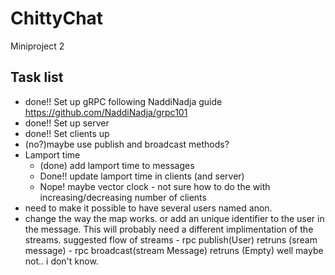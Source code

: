 # ChittyChat
Miniproject 2 



## Task list 
 - done!!  Set up gRPC following NaddiNadja guide https://github.com/NaddiNadja/grpc101 
  - done!! Set up server 
  - done!! Set clients up 
  - (no?)maybe use publish and broadcast methods? 
  - Lamport time
    - (done) add lamport time to messages 
    - Done!! update lamport time in clients (and server)
    - Nope! maybe vector clock - not sure how to do the with increasing/decreasing number of clients
 - need to make it possible to have several users named anon. 
  - change the way the map works. or add an unique identifier to the user in the message. This will probably 
    need a different implimentation of the streams. 
    suggested flow of streams 
        - rpc publish(User) retruns (sream message)
        - rpc broadcast(stream Message) retruns (Empty)
        well maybe not.. i don't know.

